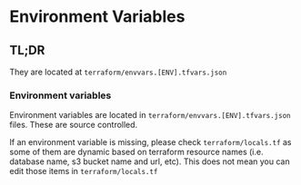 # Environment Variables

## TL;DR

They are located at `terraform/envvars.[ENV].tfvars.json`

### Environment variables

Environment variables are located in `terraform/envvars.[ENV].tfvars.json` files. These are source controlled.

If an environment variable is missing, please check `terraform/locals.tf` as some of them are dynamic based on terraform resource names (i.e. database name, s3 bucket name and url, etc).  This does not mean you can edit those items in `terraform/locals.tf`

